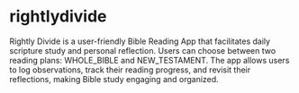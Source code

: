 # rightlydivide
Rightly Divide is a user-friendly Bible Reading App that facilitates daily scripture study and personal reflection. Users can choose between two reading plans: WHOLE_BIBLE and NEW_TESTAMENT. The app allows users to log observations, track their reading progress, and revisit their reflections, making Bible study engaging and organized.
